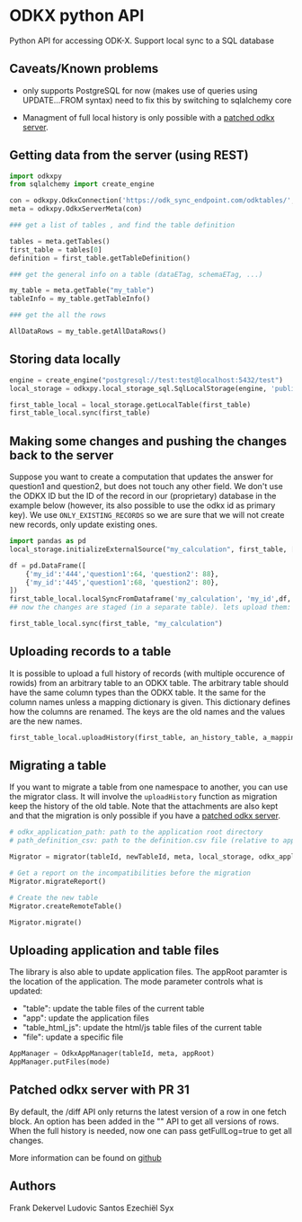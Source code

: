 # ODKX python API

Python API for accessing ODK-X. Support local sync to a SQL database

## Caveats/Known problems

* only supports PostgreSQL for now (makes use of queries using UPDATE...FROM syntax)
  need to fix this by switching to sqlalchemy core

* Managment of full local history is only possible with a [patched odkx server](#patched-odkx-server-with-PR-31).

## Getting data from the server (using REST)

```python
import odkxpy
from sqlalchemy import create_engine

con = odkxpy.OdkxConnection('https://odk_sync_endpoint.com/odktables/', 'user', 'password')
meta = odkxpy.OdkxServerMeta(con)

### get a list of tables , and find the table definition

tables = meta.getTables()
first_table = tables[0]
definition = first_table.getTableDefinition()

### get the general info on a table (dataETag, schemaETag, ...)

my_table = meta.getTable("my_table")
tableInfo = my_table.getTableInfo()

### get the all the rows

AllDataRows = my_table.getAllDataRows()
```

## Storing data locally

```python
engine = create_engine("postgresql://test:test@localhost:5432/test")
local_storage = odkxpy.local_storage_sql.SqlLocalStorage(engine, 'public','/home/attachments')

first_table_local = local_storage.getLocalTable(first_table)
first_table_local.sync(first_table)
```

## Making some changes and pushing the changes back to the server

Suppose you want to create a computation that updates the answer for question1 and question2, but does not touch any other field.
We don't use the ODKX ID but the ID of the record in our (proprietary) database in the example below (however, its also possible to use the odkx id as primary key).
We use `ONLY_EXISTING_RECORDS` so we are sure that we will not create new records, only update existing ones.

```python
import pandas as pd
local_storage.initializeExternalSource("my_calculation", first_table, ["question1", "question2","my_id"])

df = pd.DataFrame([
    {'my_id':'444','question1':64, 'question2': 88},
    {'my_id':'445','question1':68, 'question2': 80},
])
first_table_local.localSyncFromDataframe('my_calculation', 'my_id',df, odkxpy.LocalSyncMode.ONLY_EXISTING_RECORDS)
## now the changes are staged (in a separate table). lets upload them:

first_table_local.sync(first_table, "my_calculation")
```

## Uploading records to a table

It is possible to upload a full history of records (with multiple occurence of rowids) from an arbitrary table to an ODKX table.
The arbitrary table should have the same column types than the ODKX table. It the same for the column names unless a mapping dictionary is given.
This dictionary defines how the columns are renamed. The keys are the old names and the values are the new names.

```python
first_table_local.uploadHistory(first_table, an_history_table, a_mapping_dict):
```

## Migrating a table

If you want to migrate a table from one namespace to another, you can use the migrator class.
It will involve the `uploadHistory` function as migration keep the history of the old table.
Note that the attachments are also kept and that the migration is only possible if you have a [patched odkx server](#patched-odkx-server-with-PR-31).

```python
# odkx_application_path: path to the application root directory
# path_definition_csv: path to the definition.csv file (relative to appRoot)

Migrator = migrator(tableId, newTableId, meta, local_storage, odkx_application_path, path_definition_csv, a_mapping_dict)

# Get a report on the incompatibilities before the migration
Migrator.migrateReport()

# Create the new table
Migrator.createRemoteTable()

Migrator.migrate()
```

## Uploading application and table files
The library is also able to update application files. 
The appRoot paramter is the location of the application.
The mode parameter controls what is updated:
- "table": update the table files of the current table
- "app": update the application files
- "table_html_js": update the html/js table files of the current table
- "file": update a specific file

```python
AppManager = OdkxAppManager(tableId, meta, appRoot)
AppManager.putFiles(mode)
```

## Patched odkx server with PR 31

By default, the /diff API only returns the latest version of a row in one fetch block. 
An option has been added in the "" API to get all versions of rows.
When the full history is needed, now one can pass getFullLog=true to get all changes.

More information can be found on [github](https://github.com/opendatakit/sync-endpoint/pull/31)

## Authors

Frank Dekervel
Ludovic Santos
Ezechiël Syx
